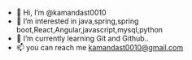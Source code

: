 - 👋 Hi, I’m @kamandast0010
- 👀 I’m interested in java,spring,spring boot,React,Angular,javascript,mysql,python
- 🌱 I’m currently learning Git and Github..
- 📫 you can reach me kamandast0010@gmail.com

<!---
kamandast0010/kamandast0010 is a ✨ special ✨ repository because its `README.md` (this file) appears on your GitHub profile.
You can click the Preview link to take a look at your changes.
--->
